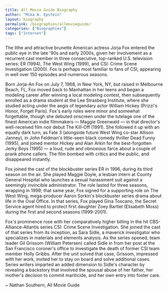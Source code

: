 ```yaml
---
title: All Movie Guide Biography
author: "Mika A. Epstein"
layout: biography
permalink: /biographies/allmovieguide/
categories: ["Biographies"]
tags: ["Internet"]
---
```


The lithe and attractive brunette American actress Jorja Fox entered the public eye in the late '90s and early 2000s, given her involvement as a recurrent cast member in three consecutive, top-ranked U.S. television series: ER (1994), The West Wing (1999), and CSI: Crime Scene Investigation (2000). Fox is perhaps most familiar to fans of CSI, appearing in well over 150 episodes and numerous seasons.

Born Jorja-An Fox on July 7, 1968, in New York, NY, but raised in Melbourne Beach, FL, Fox moved back to Manhattan in her teens and began a modeling career after winning a local modeling contest, then subsequently enrolled as a drama student at the Lee Strasberg Institute, where she studied acting under the aegis of legendary actor William Hickey (Prizzi's Honor, Forget Paris). Fox's early roles were minor and somewhat forgettable, though she debuted onscreen under the tutelage one of the finest American indie filmmakers &#8212; Maggie Greenwald &#8212; in that director's well-received film noir debut The Kill-Off (1991). She followed it up with an equally dark turn, as Fate 3 (alongside future West Wing co-star Allison Janney), in John Feldman's little-seen black comedy thriller Dead Funny (1995), and joined mentor Hickey and Alan Arkin for the best-forgotten Jerky Boys (1995) &#8212; a loud, rude and obnoxious farce about a couple of prank phone callers. The film bombed with critics and the public, and disappeared instantly.

Fox joined the cast of the blockbuster series ER in 1996, during its third season on the air. She played Maggie Doyle, a lesbian intern at County General Hospital who launches a sexual harassment suit against a seemingly invincible administrator. The role lasted for three seasons, wrapping in 1999; that same year, Fox signed for a supporting role on The West Wing, mega-producer Aaron Sorkin's blockbuster series drama about life in the Oval Office. In that series, Fox played Gina Toscano, the Secret Service agent hired to protect first daughter Zoey Bartlet (Elisabeth Moss) during the first and second seasons (1999-2001).

Fox's prominence rose with her comparatively higher billing in the hit CBS-Alliance-Atlantis series CSI: Crime Scene Investigation. She joined the cast of that series from its inception, as Sara Sidle, a maverick investigator who specializes in materials and elements analysis. As the series opened, team leader Gil Grissom (William Petersen) called Sidle in from her post at the San Francisco coroner's office to investigate the death of former CSI team member Holly Gribbs. After the unit solved that case, Grissom, impressed with her work, invited her to stay on board and solve additional cases. Series writers imparted an added dimension to Sidle's character by revealing a backstory that involved the spousal abuse of her father, her mother's decision to commit mariticide, and her own entry into foster care.

~ Nathan Southern, All Movie Guide

